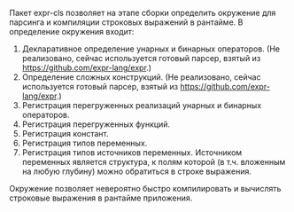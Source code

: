 Пакет expr-cls позволяет на этапе сборки определить окружение для парсинга и компиляции строковых выражений в рантайме.
В определение окружения входит:
1. Декларативное определение унарных и бинарных операторов. (Не реализовано, сейчас используется готовый парсер, взятый из https://github.com/expr-lang/expr.)
2. Определение сложных конструкций. (Не реализовано, сейчас используется готовый парсер, взятый из https://github.com/expr-lang/expr.)
3. Регистрация перегруженных реализаций унарных и бинарных операторов.
4. Регистрация перегруженных функций.
5. Регистрация констант.
6. Регистрация типов переменных.
7. Регистрация типов источников переменных. Источником переменных является структура, к полям которой (в т.ч. вложенным на любую глубину) можно обратиться в строке выражения.

Окружение позволяет невероятно быстро компилировать и вычислять строковые выражения в рантайме приложения.
